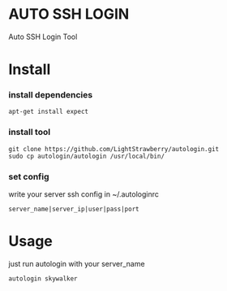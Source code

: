 # AUTO SSH LOGIN
Auto SSH Login Tool

# Install

### install dependencies
```
apt-get install expect
```

### install tool
```
git clone https://github.com/LightStrawberry/autologin.git
sudo cp autologin/autologin /usr/local/bin/
```

### set config

write your server ssh config in ~/.autologinrc
```
server_name|server_ip|user|pass|port
```

# Usage

just run autologin with your server_name
```
autologin skywalker
```
